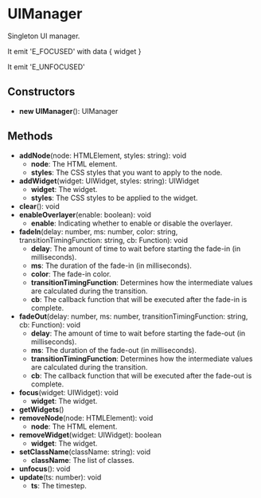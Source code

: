 # UIManager

Singleton UI manager.
It emit 'E_FOCUSED' with data { widget }
It emit 'E_UNFOCUSED'
## Constructors
* **new UIManager**(): UIManager   
## Methods
* **addNode**(node: HTMLElement, styles: string): void   
  * **node**: The HTML element.
  * **styles**: The CSS styles that you want to apply to the node.
* **addWidget**(widget: UIWidget, styles: string): UIWidget   
  * **widget**: The widget.
  * **styles**: The CSS styles to be applied to the widget.
* **clear**(): void   
* **enableOverlayer**(enable: boolean): void   
  * **enable**: Indicating whether to enable or disable the overlayer.
* **fadeIn**(delay: number, ms: number, color: string, transitionTimingFunction: string, cb: Function): void   
  * **delay**: The amount of time to wait before starting the fade-in (in milliseconds).
  * **ms**: The duration of the fade-in (in milliseconds).
  * **color**: The fade-in color.
  * **transitionTimingFunction**: Determines how the intermediate values are calculated during the transition.
  * **cb**: The callback function that will be executed after the fade-in is complete.
* **fadeOut**(delay: number, ms: number, transitionTimingFunction: string, cb: Function): void   
  * **delay**: The amount of time to wait before starting the fade-out (in milliseconds).
  * **ms**: The duration of the fade-out (in milliseconds).
  * **transitionTimingFunction**: Determines how the intermediate values are calculated during the transition.
  * **cb**: The callback function that will be executed after the fade-out is complete.
* **focus**(widget: UIWidget): void   
  * **widget**: The widget.
* **getWidgets**()   
* **removeNode**(node: HTMLElement): void   
  * **node**: The HTML element.
* **removeWidget**(widget: UIWidget): boolean   
  * **widget**: The  widget.
* **setClassName**(className: string): void   
  * **className**: The list of classes.
* **unfocus**(): void   
* **update**(ts: number): void   
  * **ts**: The timestep.
